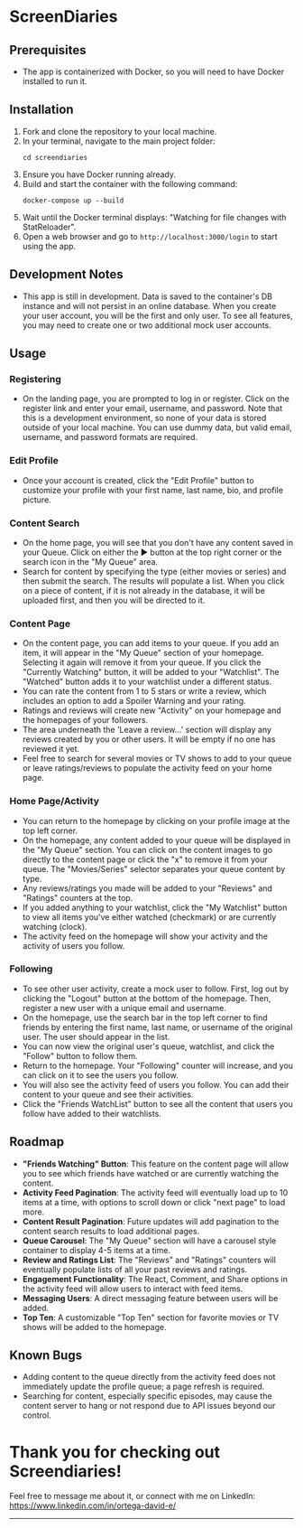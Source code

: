 # ScreenDiaries

## Prerequisites
- The app is containerized with Docker, so you will need to have Docker installed to run it.

## Installation
1. Fork and clone the repository to your local machine.
2. In your terminal, navigate to the main project folder:
   ```
   cd screendiaries
   ```
3. Ensure you have Docker running already.
4. Build and start the container with the following command:
   ```
   docker-compose up --build
   ```
5. Wait until the Docker terminal displays: "Watching for file changes with StatReloader".
6. Open a web browser and go to `http://localhost:3000/login` to start using the app.

## Development Notes
- This app is still in development. Data is saved to the container's DB instance and will not persist in an online database. When you create your user account, you will be the first and only user. To see all features, you may need to create one or two additional mock user accounts.

## Usage

### Registering
- On the landing page, you are prompted to log in or register. Click on the register link and enter your email, username, and password. Note that this is a development environment, so none of your data is stored outside of your local machine. You can use dummy data, but valid email, username, and password formats are required.

### Edit Profile
- Once your account is created, click the "Edit Profile" button to customize your profile with your first name, last name, bio, and profile picture.

### Content Search
- On the home page, you will see that you don't have any content saved in your Queue. Click on either the ▶ button at the top right corner or the search icon in the "My Queue" area.
- Search for content by specifying the type (either movies or series) and then submit the search. The results will populate a list. When you click on a piece of content, if it is not already in the database, it will be uploaded first, and then you will be directed to it.

### Content Page
- On the content page, you can add items to your queue. If you add an item, it will appear in the "My Queue" section of your homepage. Selecting it again will remove it from your queue. If you click the "Currently Watching" button, it will be added to your "Watchlist". The "Watched" button adds it to your watchlist under a different status.
- You can rate the content from 1 to 5 stars or write a review, which includes an option to add a Spoiler Warning and your rating.
- Ratings and reviews will create new "Activity" on your homepage and the homepages of your followers.
- The area underneath the 'Leave a review...' section will display any reviews created by you or other users. It will be empty if no one has reviewed it yet.
- Feel free to search for several movies or TV shows to add to your queue or leave ratings/reviews to populate the activity feed on your home page.

### Home Page/Activity
- You can return to the homepage by clicking on your profile image at the top left corner.
- On the homepage, any content added to your queue will be displayed in the "My Queue" section. You can click on the content images to go directly to the content page or click the "x" to remove it from your queue. The "Movies/Series" selector separates your queue content by type.
- Any reviews/ratings you made will be added to your "Reviews" and "Ratings" counters at the top.
- If you added anything to your watchlist, click the "My Watchlist" button to view all items you've either watched (checkmark) or are currently watching (clock).
- The activity feed on the homepage will show your activity and the activity of users you follow.

### Following
- To see other user activity, create a mock user to follow. First, log out by clicking the "Logout" button at the bottom of the homepage. Then, register a new user with a unique email and username.
- On the homepage, use the search bar in the top left corner to find friends by entering the first name, last name, or username of the original user. The user should appear in the list.
- You can now view the original user's queue, watchlist, and click the "Follow" button to follow them.
- Return to the homepage. Your "Following" counter will increase, and you can click on it to see the users you follow.
- You will also see the activity feed of users you follow. You can add their content to your queue and see their activities.
- Click the "Friends WatchList" button to see all the content that users you follow have added to their watchlists.

## Roadmap
- **"Friends Watching" Button**: This feature on the content page will allow you to see which friends have watched or are currently watching the content.
- **Activity Feed Pagination**: The activity feed will eventually load up to 10 items at a time, with options to scroll down or click "next page" to load more.
- **Content Result Pagination**: Future updates will add pagination to the content search results to load additional pages.
- **Queue Carousel**: The "My Queue" section will have a carousel style container to display 4-5 items at a time.
- **Review and Ratings List**: The "Reviews" and "Ratings" counters will eventually populate lists of all your past reviews and ratings.
- **Engagement Functionality**: The React, Comment, and Share options in the activity feed will allow users to interact with feed items.
- **Messaging Users**: A direct messaging feature between users will be added.
- **Top Ten**: A customizable "Top Ten" section for favorite movies or TV shows will be added to the homepage.

## Known Bugs
- Adding content to the queue directly from the activity feed does not immediately update the profile queue; a page refresh is required.
- Searching for content, especially specific episodes, may cause the content server to hang or not respond due to API issues beyond our control.

# Thank you for checking out Screendiaries!
Feel free to message me about it, or connect with me on LinkedIn:
https://www.linkedin.com/in/ortega-david-e/


---